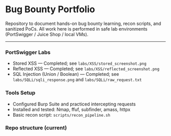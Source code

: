 # Bug Bounty Portfolio

Repository to document hands-on bug bounty learning, recon scripts, and sanitized PoCs.
All work here is performed in safe lab environments (PortSwigger / Juice Shop / local VMs).

---

### PortSwigger Labs
- Stored XSS — Completed; see `labs/XSS/stored_screenshot.png`
- Reflected XSS — Completed; see `labs/XSS/reflected_screenshot.png`
- SQL Injection (Union / Boolean) — Completed; see `labs/SQLi/sqli_response.png` and `labs/SQLi/raw_request.txt`

### Tools Setup
- Configured Burp Suite and practiced intercepting requests
- Installed and tested: Nmap, ffuf, subfinder, amass, httpx
- Basic recon script: `scripts/recon_pipeline.sh`

### Repo structure (current)

